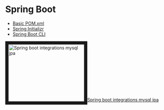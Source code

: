 # Spring Boot

* [Basic POM.xml](https://gist.github.com/marcelogbrito/d6767c7400b39f68e3f85402eda412b4) 
* [Spring Initializr](http://start.spring.io/)
* [Spring Boot CLI](https://docs.spring.io/spring-boot/docs/current/reference/html/cli.html)


<a href="http://www.youtube.com/watch?feature=player_embedded&v=eI_X_K_XoFs
" target="_blank"><img src="http://img.youtube.com/vi/eI_X_K_XoFs/0.jpg" 
alt="Spring boot integrations mysql jpa" width="240" height="180" border="10" />Spring boot integrations mysql jpa</a>
